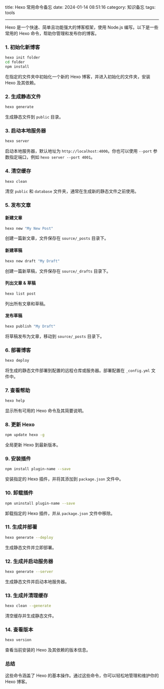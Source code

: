 title: Hexo 常用命令备忘
date: 2024-01-14 08:51:16
category: 知识备忘
tags: tools

---

Hexo 是一个快速、简单且功能强大的博客框架，使用 Node.js 编写。以下是一些常用的 Hexo 命令，帮助你管理和发布你的博客。

### 1. 初始化新博客

```sh
hexo init folder
cd folder
npm install
```

在指定的文件夹中初始化一个新的 Hexo 博客，并进入初始化的文件夹，安装 Hexo 及其依赖。

### 2. 生成静态文件

```sh
hexo generate
```

生成静态文件到 `public` 目录。

### 3. 启动本地服务器

```sh
hexo server
```

启动本地服务器，默认地址为 `http://localhost:4000`。你也可以使用 `--port` 参数指定端口，例如 `hexo server --port 4001`。

### 4. 清空缓存

```sh
hexo clean
```

清空 `public` 和 `database` 文件夹，通常在生成新的静态文件之前使用。

### 5. 发布文章

#### 新建文章

```sh
hexo new "My New Post"
```

创建一篇新文章，文件保存在 `source/_posts` 目录下。

#### 新建草稿

```sh
hexo new draft "My Draft"
```

创建一篇新草稿，文件保存在 `source/_drafts` 目录下。

#### 列出文章 & 草稿

```sh
hexo list post
```

列出所有文章和草稿。

#### 发布草稿

```sh
hexo publish "My Draft"
```

将草稿发布为文章，移动到 `source/_posts` 目录下。

### 6. 部署博客

```sh
hexo deploy
```

将生成的静态文件部署到配置的远程仓库或服务器。部署配置在 `_config.yml` 文件中。

### 7. 查看帮助

```sh
hexo help
```

显示所有可用的 Hexo 命令及其简要说明。

### 8. 更新 Hexo

```sh
npm update hexo -g
```

全局更新 Hexo 到最新版本。

### 9. 安装插件

```sh
npm install plugin-name --save
```

安装指定的 Hexo 插件，并将其添加到 `package.json` 文件中。

### 10. 卸载插件

```sh
npm uninstall plugin-name --save
```

卸载指定的 Hexo 插件，并从 `package.json` 文件中移除。

### 11. 生成并部署

```sh
hexo generate --deploy
```

生成静态文件并立即部署。

### 12. 生成并启动服务器

```sh
hexo generate --server
```

生成静态文件并启动本地服务器。

### 13. 生成并清理缓存

```sh
hexo clean --generate
```

清空缓存并生成静态文件。

### 14. 查看版本

```sh
hexo version
```

查看当前安装的 Hexo 及其依赖的版本信息。

### 总结

这些命令涵盖了 Hexo 的基本操作。通过这些命令，你可以轻松地管理和维护你的 Hexo 博客。
